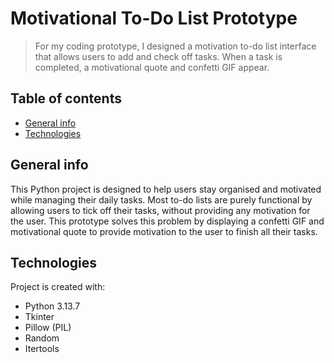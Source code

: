 # Motivational To-Do List Prototype 
> For my coding prototype, I designed a motivation to-do list interface that allows users to add and check off tasks. When a task is completed, a motivational quote and confetti GIF appear. 

## Table of contents
* [General info](#general-info)
* [Technologies](#technologies)

## General info
This Python project is designed to help users stay organised and motivated while managing their daily tasks. Most to-do lists are purely functional by allowing users to tick off their tasks, without providing any motivation for the user. This prototype solves this problem by displaying a confetti GIF and motivational quote to provide motivation to the user to finish all their tasks. 
	
## Technologies
Project is created with:
* Python 3.13.7
* Tkinter
* Pillow (PIL)
* Random
* Itertools
